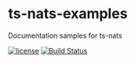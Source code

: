 # ts-nats-examples
Documentation samples for ts-nats

[![license](https://img.shields.io/github/license/nats-io/ts-nats-examples.svg)](https://www.apache.org/licenses/LICENSE-2.0)
[![Build Status](https://travis-ci.org/nats-io/ts-nats-examples.svg?branch=master)](https://travis-ci.org/nats-io/ts-nats-examples)
